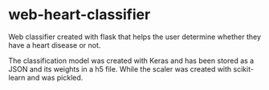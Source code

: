 # web-heart-classifier
 Web classifier created with flask that helps the user determine whether they have a heart disease or not.
 
The classification model was created with Keras and has been stored as a JSON and its weights in a h5 file. While the scaler was created with scikit-learn and was pickled.
